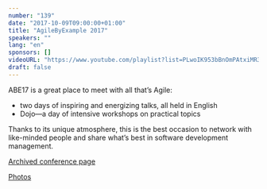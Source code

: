 ```yaml
---
number: "139"
date: "2017-10-09T09:00:00+01:00"
title: "AgileByExample 2017"
speakers: ""
lang: "en"
sponsors: []
videoURL: "https://www.youtube.com/playlist?list=PLwoIK953bBnOmPAtxiMR3lRFzM3FlgI5y"
draft: false
---
```


ABE17 is a great place to meet with all that’s Agile:

  * two days of inspiring and energizing talks, all held in English
  * Dojo—a day of intensive workshops on practical topics

Thanks to its unique atmosphere, this is the best occasion to network with like-minded people and share what’s best in software development management.

<a href="https://web.archive.org/web/20171006201947/https://agilebyexample.com/" target="_blank">Archived conference page</a>

<a href="https://www.flickr.com/photos/agilebyexample/albums" target="_blank">Photos</a>

